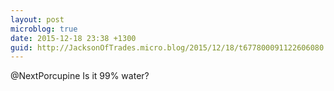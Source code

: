 ```yaml
---
layout: post
microblog: true
date: 2015-12-18 23:38 +1300
guid: http://JacksonOfTrades.micro.blog/2015/12/18/t677800091122606080.html
---
```

@NextPorcupine Is it 99% water?
